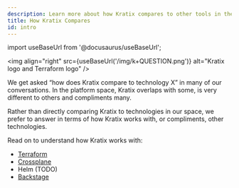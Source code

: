```yaml
---
description: Learn more about how Kratix compares to other tools in the platform space
title: How Kratix Compares
id: intro
---
```


import useBaseUrl from '@docusaurus/useBaseUrl';

<img
align="right"
src={useBaseUrl('/img/k+QUESTION.png')}
alt="Kratix logo and Terraform logo"
/>

We get asked “how does Kratix compare to technology X” in many of our conversations. In the platform space, Kratix overlaps with some, is very different to others and compliments many.

Rather than directly comparing Kratix to technologies in our space, we prefer to answer in terms of how Kratix works with, or compliments, other technologies.

Read on to understand how Kratix works with:

- [Terraform](./02-kratix-and-terraform.md)
- [Crossplane](./03-kratix-and-crossplane.md)
- Helm (TODO)
- [Backstage](./04-kratix-and-backstage.md)
